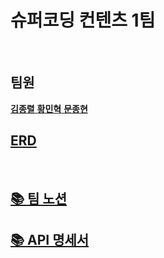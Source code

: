 # 슈퍼코딩 컨텐츠 1팀

<br>
<h2><b>팀원</b></h2>
<a href="https://github.com/kimjonglyeol"><b>김종렬</b>
<a href="https://github.com/koeyismyusername"><b>황민혁</b>
<a href="https://github.com/MoonJongHyeon1095"><b>문종현</b>
<br>
<h2><b>ERD</b></h2>

<br>

## [📚 팀 노션](https://www.notion.so/7-309e281557f642038fc79abab1f82a18?pvs=4)
## [📚 API 명세서](https://www.notion.so/17f8c715d3054ed198c00c95600f32d5?v=c8e24df9273541f9be5b02e71b0fcda1)

